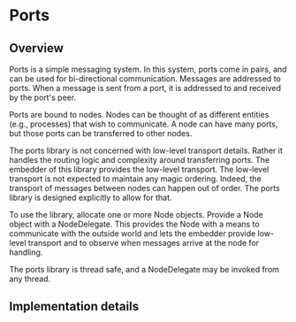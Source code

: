 # Ports

## Overview

Ports is a simple messaging system. In this system, ports come in pairs, and
can be used for bi-directional communication. Messages are addressed to ports.
When a message is sent from a port, it is addressed to and received by the
port's peer.

Ports are bound to nodes. Nodes can be thought of as different entities (e.g.,
processes) that wish to communicate. A node can have many ports, but those
ports can be transferred to other nodes.

The ports library is not concerned with low-level transport details. Rather it
handles the routing logic and complexity around transferring ports. The
embedder of this library provides the low-level transport. The low-level
transport is not expected to maintain any magic ordering. Indeed, the transport
of messages between nodes can happen out of order. The ports library is designed
explicitly to allow for that.

To use the library, allocate one or more Node objects. Provide a Node object
with a NodeDelegate. This provides the Node with a means to communicate with
the outside world and lets the embedder provide low-level transport and to
observe when messages arrive at the node for handling.

The ports library is thread safe, and a NodeDelegate may be invoked from any
thread.

## Implementation details
